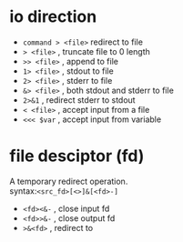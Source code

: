 # io direction

- `command > <file>` redirect to file
- `> <file>` , truncate file to 0 length
- `>> <file>` , append to file
- `1> <file>` , stdout to file
- `2> <file>` , stderr to file
- `&> <file>` , both stdout and stderr to file
- `2>&1` , redirect stderr to stdout
- `< <file>` , accept input from a file
- `<<< $var` , accept input from variable

# file desciptor (fd)
A temporary redirect operation.  
syntax:`<src_fd>[<>]&[<fd>-]`  

- `<fd><&-` , close input fd
- `<fd>>&-` , close output fd
- `>&<fd>` , redirect to <fd>












